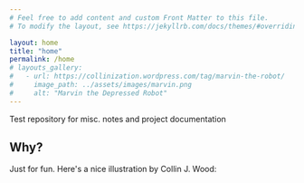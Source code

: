 ```yaml
---
# Feel free to add content and custom Front Matter to this file.
# To modify the layout, see https://jekyllrb.com/docs/themes/#overriding-theme-defaults

layout: home
title: "home"
permalink: /home
# layouts_gallery:
#   - url: https://collinization.wordpress.com/tag/marvin-the-robot/
#     image_path: ../assets/images/marvin.png
#     alt: "Marvin the Depressed Robot"
---
```


Test repository for misc. notes and project documentation
<!-- {: .text-center} -->

## Why?

Just for fun. Here's a nice illustration by Collin J. Wood:

<!-- {% include gallery id="layouts_gallery" layout="half" %} -->